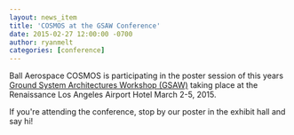 ```yaml
---
layout: news_item
title: 'COSMOS at the GSAW Conference'
date: 2015-02-27 12:00:00 -0700
author: ryanmelt
categories: [conference]
---
```


Ball Aerospace COSMOS is participating in the poster session of this years <a href="http://gsaw.org">Ground System Architectures Workshop (GSAW)</a> taking place at the Renaissance Los Angeles Airport Hotel March 2-5, 2015.

If you're attending the conference, stop by our poster in the exhibit hall and say hi!
